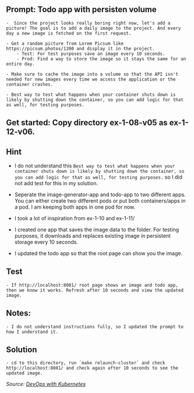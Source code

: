 
## Prompt: Todo app with persisten volume
    -  Since the project looks really boring right now, let's add a picture! The goal is to add a daily image to the project. And every day a new image is fetched on the first request.

    - Get a random picture from Lorem Picsum like https://picsum.photos/1200 and display it in the project. 
        - Test: For test purposes save an image every 10 seconds.
        - Prod: Find a way to store the image so it stays the same for an entire day.

    - Make sure to cache the image into a volume so that the API isn't needed for new images every time we access the application or the container crashes.

    - Best way to test what happens when your container shuts down is likely by shutting down the container, so you can add logic for that as well, for testing purposes.

## Get started: Copy directory ex-1-08-v05 as ex-1-12-v06.

## Hint
- I do not understand this `Best way to test what happens when your container shuts down is likely by shutting down the container, so you can add logic for that as well, for testing purposes.` so I did not add test for this in my solution.

- Seperate the image-generator-app and todo-app to two different apps. You can either create two different pods or put both containers/apps in a pod. I am keeping both apps in one pod for now.

- I took a lot of inspiration from ex-1-10 and ex-1-11/

- I created one app that saves the image data to the folder. For testing purposes, it downloads and replaces existing image in persistent storage every 10 seconds.

- I updated the todo app so that the root page can show you the image.

## Test
    - If http://localhost:8081/ root page shows an image and todo app, then we know it works. Refresh after 10 seconds and view the updated image.

## Notes:
    - I do not understand instructions fully, so I updated the prompt to how I understand it.

## Solution
    - cd to this directory, run `make relaunch-cluster` and check http://localhost:8081/ and check again after 10 seconds to see the updated image.

<i>Source: [DevOps with Kubernetes](https://devopswithkubernetes.com/part-1/3-introduction-to-networking)</i>